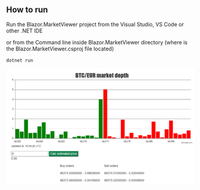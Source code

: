 ## How to run

Run the Blazor.MarketViewer project from the Visual Studio, VS Code or other .NET IDE

or from the Command line inside Blazor.MarketViewer directory (where is the Blazor.MarketViewer.csproj file located)
```
dotnet run
```

![alt text](./demo.png "Test task demo")